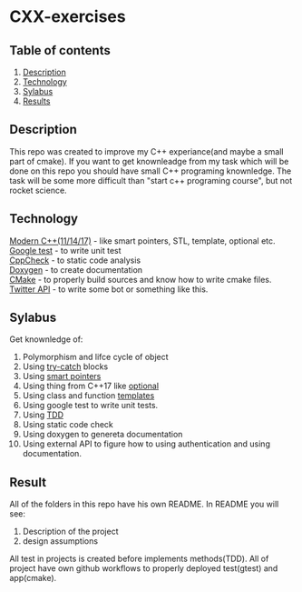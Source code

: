 # CXX-exercises

## Table of contents
1. [ Description ](#repo)
2. [ Technology ](#tech)
3. [ Sylabus ](#syl)
4. [ Results ](#res)


<a name="repo"></a>
## Description

This repo was created to improve my C++ experiance(and maybe a small part of cmake). If you want to get knownleadge from my task which will be done on this repo you should have small C++ programing knownledge. The task will be some more difficult than "start c++ programing course", but not rocket science.

<a name="tech"></a>
## Technology

[Modern C++(11/14/17)](https://en.cppreference.com/w/) - like smart pointers, STL, template, optional etc.<br />
[Google test](https://github.com/google/googletest) - to write unit test<br />
[CppCheck](https://cppcheck.sourceforge.io/) - to static code analysis<br />
[Doxygen](https://www.doxygen.nl/index.html) - to create documentation<br />
[CMake](https://cmake.org/) - to properly build sources and know how to write cmake files.<br />
[Twitter API](https://developer.twitter.com/en/docs/tools-and-libraries#cplusplus) - to write some bot or something like this.<br />

<a name="syl"></a>
## Sylabus
Get knownledge of:
1. Polymorphism and lifce cycle of object
2. Using [try-catch](https://en.cppreference.com/w/cpp/language/try_catch) blocks
3. Using [smart pointers](https://en.cppreference.com/book/intro/smart_pointers)
4. Using thing from C++17 like [optional](https://en.cppreference.com/w/cpp/utility/optional)
5. Using class and function [templates](https://en.cppreference.com/w/cpp/language/templates)
6. Using google test to write unit tests.
7. Using [TDD](https://en.wikipedia.org/wiki/Test-driven_development)
8. Using static code check
9. Using doxygen to genereta documentation 
10. Using external API to figure how to using authentication and using documentation.

<a name="res"></a>
## Result

All of the folders in this repo have his own README. In README you will see:

1. Description of the project
2. design assumptions


All test in projects is created before implements methods(TDD).
All of project have own github workflows to properly deployed test(gtest) and app(cmake).

